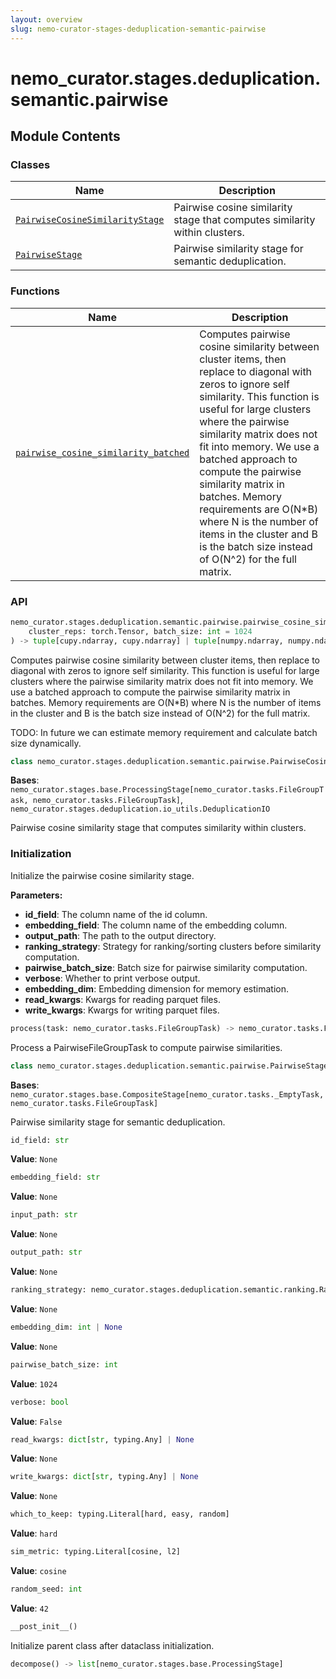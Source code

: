```yaml
---
layout: overview
slug: nemo-curator-stages-deduplication-semantic-pairwise
---
```


# nemo_curator.stages.deduplication.semantic.pairwise



## Module Contents

### Classes

| Name | Description |
|------|-------------|
| [`PairwiseCosineSimilarityStage`](#nemo_curatorstagesdeduplicationsemanticpairwisepairwisecosinesimilaritystage) | Pairwise cosine similarity stage that computes similarity within clusters. |
| [`PairwiseStage`](#nemo_curatorstagesdeduplicationsemanticpairwisepairwisestage) | Pairwise similarity stage for semantic deduplication. |

### Functions

| Name | Description |
|------|-------------|
| [`pairwise_cosine_similarity_batched`](#nemo_curatorstagesdeduplicationsemanticpairwisepairwise_cosine_similarity_batched) | Computes pairwise cosine similarity between cluster items, then replace to diagonal with zeros to ignore self similarity. This function is useful for large clusters where the pairwise similarity matrix does not fit into memory. We use a batched approach to compute the pairwise similarity matrix in batches. Memory requirements are O(N*B) where N is the number of items in the cluster and B is the batch size instead of O(N^2) for the full matrix. |

### API

```python
nemo_curator.stages.deduplication.semantic.pairwise.pairwise_cosine_similarity_batched(
    cluster_reps: torch.Tensor, batch_size: int = 1024
) -> tuple[cupy.ndarray, cupy.ndarray] | tuple[numpy.ndarray, numpy.ndarray]
```

Computes pairwise cosine similarity between cluster items,
then replace to diagonal with zeros to ignore self similarity.
This function is useful for large clusters where the pairwise similarity matrix
does not fit into memory.
We use a batched approach to compute the pairwise similarity matrix in batches.
Memory requirements are O(N*B) where N is the number of items in the cluster and B is the batch size
instead of O(N^2) for the full matrix.

TODO: In future we can estimate memory requirement and calculate batch size dynamically.


```python
class nemo_curator.stages.deduplication.semantic.pairwise.PairwiseCosineSimilarityStage(id_field: str, embedding_field: str, output_path: str, ranking_strategy: nemo_curator.stages.deduplication.semantic.ranking.RankingStrategy, pairwise_batch_size: int = 1024, verbose: bool = False, embedding_dim: int | None = None, read_kwargs: dict[str, typing.Any] | None = None, write_kwargs: dict[str, typing.Any] | None = None)
```

**Bases**: `nemo_curator.stages.base.ProcessingStage[nemo_curator.tasks.FileGroupTask, nemo_curator.tasks.FileGroupTask]`, `nemo_curator.stages.deduplication.io_utils.DeduplicationIO`

Pairwise cosine similarity stage that computes similarity within clusters.

### Initialization

Initialize the pairwise cosine similarity stage.

**Parameters:**

- **id_field**: The column name of the id column.
- **embedding_field**: The column name of the embedding column.
- **output_path**: The path to the output directory.
- **ranking_strategy**: Strategy for ranking/sorting clusters before similarity computation.
- **pairwise_batch_size**: Batch size for pairwise similarity computation.
- **verbose**: Whether to print verbose output.
- **embedding_dim**: Embedding dimension for memory estimation.
- **read_kwargs**: Kwargs for reading parquet files.
- **write_kwargs**: Kwargs for writing parquet files.


```python
process(task: nemo_curator.tasks.FileGroupTask) -> nemo_curator.tasks.FileGroupTask
```

Process a PairwiseFileGroupTask to compute pairwise similarities.


```python
class nemo_curator.stages.deduplication.semantic.pairwise.PairwiseStage
```

**Bases**: `nemo_curator.stages.base.CompositeStage[nemo_curator.tasks._EmptyTask, nemo_curator.tasks.FileGroupTask]`

Pairwise similarity stage for semantic deduplication.

```python
id_field: str
```

**Value**: `None`


```python
embedding_field: str
```

**Value**: `None`


```python
input_path: str
```

**Value**: `None`


```python
output_path: str
```

**Value**: `None`


```python
ranking_strategy: nemo_curator.stages.deduplication.semantic.ranking.RankingStrategy | None
```

**Value**: `None`


```python
embedding_dim: int | None
```

**Value**: `None`


```python
pairwise_batch_size: int
```

**Value**: `1024`


```python
verbose: bool
```

**Value**: `False`


```python
read_kwargs: dict[str, typing.Any] | None
```

**Value**: `None`


```python
write_kwargs: dict[str, typing.Any] | None
```

**Value**: `None`


```python
which_to_keep: typing.Literal[hard, easy, random]
```

**Value**: `hard`


```python
sim_metric: typing.Literal[cosine, l2]
```

**Value**: `cosine`


```python
random_seed: int
```

**Value**: `42`


```python
__post_init__()
```

Initialize parent class after dataclass initialization.


```python
decompose() -> list[nemo_curator.stages.base.ProcessingStage]
```

